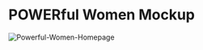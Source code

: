 # POWERful Women Mockup

![Powerful-Women-Homepage](https://github.com/user-attachments/assets/abe14220-b696-48bb-8f08-9bbf31149c1a)
